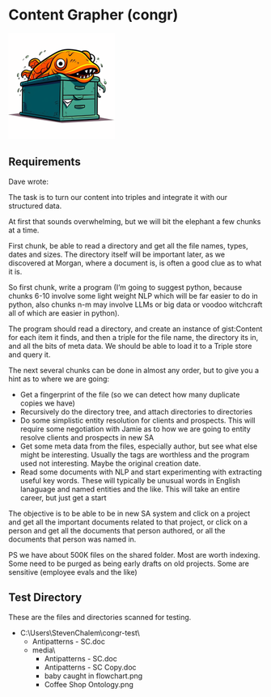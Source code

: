 Content Grapher (congr)
=====

![conger on a file cabinet](./media/conger-on-a-file-cabinet-210x210.png)

Requirements
-----

Dave wrote:

The task is to turn our content into triples and integrate it with our structured data.  

At first that sounds overwhelming, but we will bit the elephant a few chunks at a time. 

First chunk, be able to read a directory and get all the file names, types, dates and sizes. The directory itself will be important later, as we discovered at Morgan, where a document is, is often a good clue as to what it is. 

So first chunk, write a program (I’m going to suggest python, because chunks 6-10 involve some light weight NLP which will be far easier to do in python, also chunks n-m may involve LLMs or big data or voodoo witchcraft all of which are easier in python).

The program should read a directory, and create an instance of gist:Content for each item it finds, and then a triple for the file name, the directory its in, and all the bits of meta data.  We should be able to load it to a Triple store and query it. 

The next several chunks can be done in almost any order, but to give you a hint as to where we are going:

- Get a fingerprint of the file (so we can detect how many duplicate copies we have)
- Recursively do the directory tree, and attach directories to directories
- Do some simplistic entity resolution for clients and prospects.  This will require some negotiation with Jamie as to how we are going to entity resolve clients and prospects in new SA
- Get some meta data from the files, especially author, but see what else might be interesting.  Usually the tags are worthless and the program used not interesting.  Maybe the original creation date.
- Read some documents with NLP and start experimenting with extracting useful key words.  These will typically be unusual words in English lanaguage and named entities and the like.  This will take an entire career, but just get a start

The objective is to be able to be in new SA system and click on a project and get all the important documents related to that project, or click on a person and get all the documents that person authored, or all the documents that person was named in.  

PS we have about 500K files on the shared folder.  Most are worth indexing.  Some need to be purged as being early drafts on old projects.  Some are sensitive (employee evals and the like)

Test Directory
-----

These are the files and directories scanned for testing.

- C:\Users\StevenChalem\congr-test\
    - Antipatterns - SC.doc
    - media\
        - Antipatterns - SC.doc
        - Antipatterns - SC Copy.doc
        - baby caught in flowchart.png
        - Coffee Shop Ontology.png
